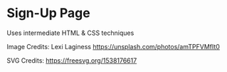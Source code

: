 # Sign-Up Page

Uses intermediate HTML & CSS techniques

Image Credits: Lexi Laginess
https://unsplash.com/photos/amTPFVMfIt0

SVG Credits:
https://freesvg.org/1538176617